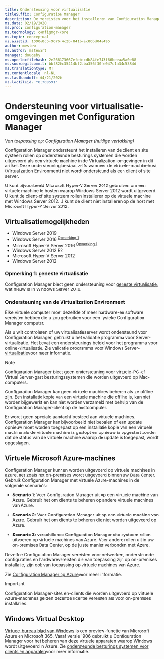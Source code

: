 ```yaml
---
title: Ondersteuning voor virtualisatie
titleSuffix: Configuration Manager
description: De vereisten voor het installeren van Configuration Manager client-en site systeem rollen in een Virtualization-omgeving.
ms.date: 02/19/2020
ms.prod: configuration-manager
ms.technology: configmgr-core
ms.topic: conceptual
ms.assetid: 1098e8c5-9676-4c2b-841b-ec88bd04e495
author: mestew
ms.author: mstewart
manager: dougeby
ms.openlocfilehash: 2e266373667efebccdb84fe743f66beeaa5a0e88
ms.sourcegitcommit: bbf820c35414bf2cba356f30fe047c1a34c5384d
ms.translationtype: MT
ms.contentlocale: nl-NL
ms.lasthandoff: 04/21/2020
ms.locfileid: "81709591"
---
```

# <a name="support-for-virtualization-environments-with-configuration-manager"></a>Ondersteuning voor virtualisatie-omgevingen met Configuration Manager

*Van toepassing op: Configuration Manager (huidige vertakking)*

Configuration Manager ondersteunt het installeren van de client en site systeem rollen op ondersteunde besturings systemen die worden uitgevoerd als een virtuele machine in de Virtualization-omgevingen in dit artikel. Deze ondersteuning bestaat zelfs wanneer de virtuele-machinehost (Virtualization Environment) niet wordt ondersteund als een client of site server.  

U kunt bijvoorbeeld Microsoft Hyper-V Server 2012 gebruiken om een virtuele machine te hosten waarop Windows Server 2012 wordt uitgevoerd. U kunt de client-of site systeem rollen installeren op de virtuele machine met Windows Server 2012. U kunt de client niet installeren op de host met Microsoft Hyper-V Server 2012.  

## <a name="virtualization-environments"></a>Virtualisatiemogelijkheden

- Windows Server 2019  
- Windows Server 2016 <sup> [Opmerking 1](#bkmk_note1)</sup>  
- Microsoft Hyper-V Server 2016 <sup> [Opmerking 1](#bkmk_note1)</sup>  
- Windows Server 2012 R2  
- Microsoft Hyper-V Server 2012  
- Windows Server 2012  

### <a name="note-1-nested-virtualization"></a><a name="bkmk_note1"></a>Opmerking 1: geneste virtualisatie

Configuration Manager biedt geen ondersteuning voor [geneste virtualisatie](https://docs.microsoft.com/windows-server/virtualization/hyper-v/What-s-new-in-Hyper-V-on-Windows#nested-virtualization-new), wat nieuw is in Windows Server 2016.

### <a name="virtualization-environment-support"></a>Ondersteuning van de Virtualization Environment

Elke virtuele computer moet dezelfde of meer hardware-en software vereisten hebben die u zou gebruiken voor een fysieke Configuration Manager computer.  

Als u wilt controleren of uw virtualisatieserver wordt ondersteund voor Configuration Manager, gebruikt u het validatie programma voor Server-virtualisatie. Het bevat een ondersteunings beleid voor het programma voor online-virtualisatie. Zie [validatie programma voor Windows Server-virtualisatie](https://www.windowsservercatalog.com/svvp.aspx)voor meer informatie.  

> [!NOTE]  
> Configuration Manager biedt geen ondersteuning voor virtuele-PC-of Virtual Server-gast besturingssystemen die worden uitgevoerd op Mac-computers.  

Configuration Manager kan geen virtuele machines beheren als ze offline zijn. Een installatie kopie van een virtuele machine die offline is, kan niet worden bijgewerkt en kan niet worden verzameld met behulp van de Configuration Manager-client op de hostcomputer.  

Er wordt geen speciale aandacht besteed aan virtuele machines. Configuration Manager kan bijvoorbeeld niet bepalen of een update opnieuw moet worden toegepast op een installatie kopie van een virtuele machine als de virtuele machine is gestopt en opnieuw is opgestart zonder dat de status van de virtuele machine waarop de update is toegepast, wordt opgeslagen.  

##  <a name="microsoft-azure-virtual-machines"></a><a name="bkmk_Azure"></a> Virtuele Microsoft Azure-machines  

Configuration Manager kunnen worden uitgevoerd op virtuele machines in azure, net zoals het on-premises wordt uitgevoerd binnen uw Data Center. Gebruik Configuration Manager met virtuele Azure-machines in de volgende scenario's:  

- **Scenario 1**: Voer Configuration Manager uit op een virtuele machine van Azure. Gebruik het om clients te beheren op andere virtuele machines van Azure.  

- **Scenario 2**: Voer Configuration Manager uit op een virtuele machine van Azure. Gebruik het om clients te beheren die niet worden uitgevoerd op Azure.  

- **Scenario 3**: verschillende Configuration Manager site systeem rollen uitvoeren op virtuele machines van Azure. Voer andere rollen uit in uw on-premises Data Center, op de juiste manier verbonden met Azure.  

Dezelfde Configuration Manager vereisten voor netwerken, ondersteunde configuraties en hardwarevereisten die van toepassing zijn op on-premises installatie, zijn ook van toepassing op virtuele machines van Azure.  

Zie [Configuration Manager op Azure](../../understand/configuration-manager-on-azure.md)voor meer informatie.

> [!IMPORTANT]  
> Configuration Manager-sites en-clients die worden uitgevoerd op virtuele Azure-machines gelden dezelfde licentie vereisten als voor on-premises installaties.  

## <a name="windows-virtual-desktop"></a>Windows Virtual Desktop

[Virtueel bureau blad van Windows](https://docs.microsoft.com/azure/virtual-desktop/) is een preview-functie van Microsoft Azure en Microsoft 365. Vanaf versie 1906 gebruikt u Configuration Manager voor het beheren van deze virtuele apparaten waarop Windows wordt uitgevoerd in Azure. Zie [ondersteunde besturings systemen voor clients en apparaten](supported-operating-systems-for-clients-and-devices.md)voor meer informatie.

